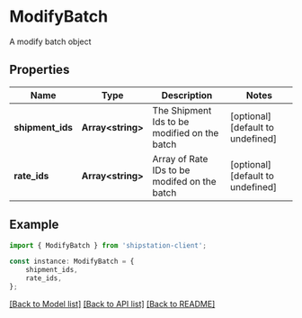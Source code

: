 # ModifyBatch

A modify batch object

## Properties

Name | Type | Description | Notes
------------ | ------------- | ------------- | -------------
**shipment_ids** | **Array&lt;string&gt;** | The Shipment Ids to be modified on the batch | [optional] [default to undefined]
**rate_ids** | **Array&lt;string&gt;** | Array of Rate IDs to be modifed on the batch | [optional] [default to undefined]

## Example

```typescript
import { ModifyBatch } from 'shipstation-client';

const instance: ModifyBatch = {
    shipment_ids,
    rate_ids,
};
```

[[Back to Model list]](../README.md#documentation-for-models) [[Back to API list]](../README.md#documentation-for-api-endpoints) [[Back to README]](../README.md)
